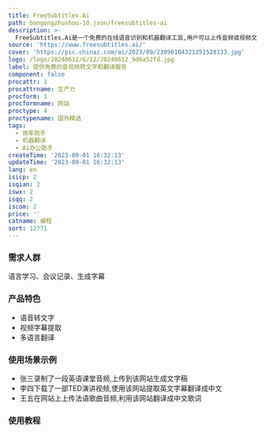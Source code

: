 ```yaml
---
title: FreeSubtitles.Ai
path: bangongzhushou-10.json/freesubtitles-ai
description: >-
  FreeSubtitles.Ai是一个免费的在线语音识别和机器翻译工具,用户可以上传音频或视频文件,它会自动转录文字并提供多语种翻译。该产品提供免费版和收费版两个版本,免费版有一定的使用限制,收费版可以享受更大文件大小,更长时长,更高精度的转录服务。主要功能包括语音转文字,视频字幕提取,多语言翻译等。适用于学习外语、处理会议记录、生成字幕等场景。具有免费、便捷、高精度等优势。
source: 'https://www.freesubtitles.ai/'
cover: 'https://pic.chinaz.com/ai/2023/09/23090104321351528133.jpg'
logo: /logo/20240612/6/12/20240612_9d6a52fd.jpg
label: 提供免费的音视频转文字和翻译服务
component: false
procattr: 1
procattrname: 生产力
procform: 1
procformname: 网站
proctype: 4
proctypename: 国外精选
tags:
  - 效率助手
  - 机器翻译
  - Ai办公助手
createTime: '2023-09-01 16:32:13'
updateTime: '2023-09-01 16:32:13'
lang: en
isicp: 2
isqian: 2
iswx: 2
isqq: 2
iscom: 2
price: ''
catname: 编程
sort: 12771
---
```




### 需求人群
语言学习、会议记录、生成字幕

### 产品特色
- 语音转文字
- 视频字幕提取
- 多语言翻译

### 使用场景示例
- 张三录制了一段英语课堂音频,上传到该网站生成文字稿
- 李四下载了一部TED演讲视频,使用该网站提取英文字幕翻译成中文
- 王五在网站上上传法语歌曲音频,利用该网站翻译成中文歌词

### 使用教程


  

